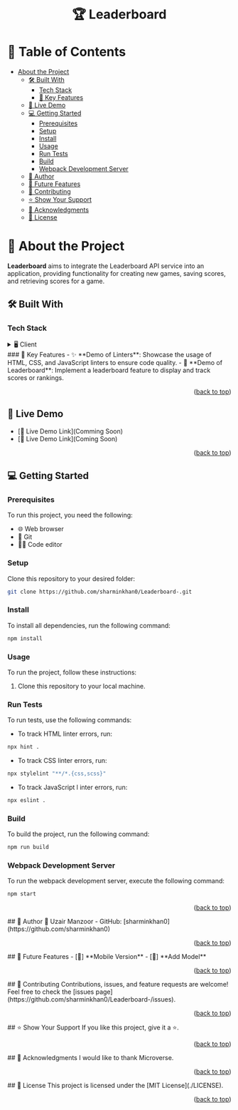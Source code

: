 <a name="readme-top"></a>
<div align="center">
  <h1>🏆 Leaderboard</h1>
</div>
<!-- TABLE OF CONTENTS -->

# 📖 Table of Contents
- [About the Project](#about-project)
  - [🛠️ Built With](#built-with)
    - [Tech Stack](#tech-stack)
    - [🔑 Key Features](#key-features)
  - [🚀 Live Demo](#live-demo)
  - [💻 Getting Started](#getting-started)
    - [Prerequisites](#prerequisites)
    - [Setup](#setup)
    - [Install](#install)
    - [Usage](#usage)
    - [Run Tests](#run-tests)
    - [Build](#build)
    - [Webpack Development Server](#webpack-development-server)
  - [👤 Author](#author)
  - [🔮 Future Features](#future-features)
  - [🤝 Contributing](#contributing)
  - [⭐️ Show Your Support](#show-your-support)
  - [🙏 Acknowledgments](#acknowledgments)
  - [📝 License](#license)
 
    
# 📖 About the Project <a name="about-project"></a>
**Leaderboard** aims to integrate the Leaderboard API service into an application, providing functionality for creating new games, saving scores, and retrieving scores for a game.

## 🛠️ Built With <a name="built-with"></a>

### Tech Stack <a name="tech-stack"></a>
<details>
  <summary>🖥️ Client</summary>
  <ul>
    <li><a href="https://www.w3schools.com/html/">HTML</a></li>
    <li><a href="https://www.w3schools.com/css/">CSS</a></li>
    <li><a href="https://www.w3schools.com/JS/">JS</a></li>
  </ul>
</details>
<!-- FEATURES -->
### 🔑 Key Features <a name="key-features"></a>
- ✨ **Demo of Linters**: Showcase the usage of HTML, CSS, and JavaScript linters to ensure code quality.
- 🏅 **Demo of Leaderboard**: Implement a leaderboard feature to display and track scores or rankings.
<p align="right">(<a href="#readme-top">back to top</a>)</p>
<!-- LIVE DEMO -->

## 🚀 Live Demo <a name="live-demo"></a>

- [🔗 Live Demo Link](Comming Soon)
- [🔗 Live Demo Link](Coming Soon)

<p align="right">(<a href="#readme-top">back to top</a>)</p>

<!-- GETTING STARTED -->
## 💻 Getting Started <a name="getting-started"></a>
### Prerequisites
To run this project, you need the following:
- 🌐 Web browser
- 🐙 Git
- 👨‍💻 Code editor
### Setup
Clone this repository to your desired folder:
```bash
git clone https://github.com/sharminkhan0/Leaderboard-.git
```
### Install
To install all dependencies, run the following command:
```bash
npm install
```
### Usage
To run the project, follow these instructions:
1. Clone this repository to your local machine.
### Run Tests
To run tests, use the following commands:
- To track HTML linter errors, run:
```bash
npx hint .
```
- To track CSS linter errors, run:
```bash
npx stylelint "**/*.{css,scss}"
```
- To track JavaScript l
inter errors, run:
```bash
npx eslint .
```
### Build
To build the project, run the following command:
```bash
npm run build
```
### Webpack Development Server
To run the webpack development server, execute the following command:
```bash
npm start
```
<p align="right">(<a href="#readme-top">back to top</a>)</p>
<!-- AUTHOR -->
## 👤 Author <a name="author"></a>
👤 Uzair Manzoor
- GitHub: [sharminkhan0](https://github.com/sharminkhan0)
<p align="right">(<a href="#readme-top">back to top</a>)</p>
<!-- FUTURE FEATURES -->
## 🔮 Future Features <a name="future-features"></a>
- [📱]  **Mobile Version**
- [📝] **Add Model**
<p align="right">(<a href="#readme-top">back to top</a>)</p>
<!-- CONTRIBUTING -->
## 🤝 Contributing <a name="contributing"></a>
Contributions, issues, and feature requests are welcome!
Feel free to check the [issues page](https://github.com/sharminkhan0/Leaderboard-/issues).
<p align="right">(<a href="#readme-top">back to top</a>)</p>
<!-- SHOW YOUR SUPPORT -->
## ⭐️ Show Your Support <a name="show-your-support"></a>
If you like this project, give it a ⭐️.
<p align="right">(<a href="#readme-top">back to top</a>)</p>
<!-- ACKNOWLEDGEMENTS -->
## 🙏 Acknowledgments <a name="acknowledgments"></a>
I would like to thank Microverse.
<p align="right">(<a href="#readme-top">back to top</a>)</p>
<!-- LICENSE -->
## 📝 License <a name="license"></a>
This project is licensed under the [MIT License](./LICENSE).
<p align="right">(<a href="#readme-top">back to top</a>)</p>
